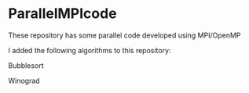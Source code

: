 # ParallelMPIcode
These repository has some parallel code developed using MPI/OpenMP

I added the following algorithms to this repository:

Bubblesort

Winograd
